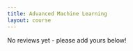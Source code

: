 ```yaml
---
title: Advanced Machine Learning 
layout: course
---
```


No reviews yet - please add yours below!


